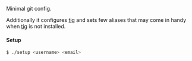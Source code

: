 Minimal git config.

Additionally it configures [tig](http://jonas.nitro.dk/tig/) and sets few aliases that may come in handy when [tig](http://jonas.nitro.dk/tig/) is not installed.

#### Setup

```bash
$ ./setup <username> <email>
```
